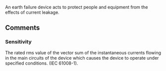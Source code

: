 An earth failure device acts to protect people and equipment from the effects of current leakage.

<!-- end of short definition -->



## Comments

### Sensitivity

The rated rms value of the vector sum of the instantaneous currents flowing in the main circuits of the device which causes the device to operate under specified conditions. (IEC 61008-1).

